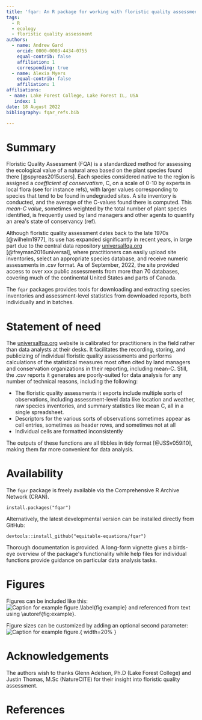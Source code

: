 ```yaml
---
title: 'fqar: An R package for working with floristic quality assessment data'
tags:
  - R
  - ecology
  - floristic quality assessment
authors:
  - name: Andrew Gard
    orcid: 0000-0003-4434-0755
    equal-contrib: false
    affiliation: 1
    corresponding: true 
  - name: Alexia Myers
    equal-contrib: false 
    affiliation: 1
affiliations:
 - name: Lake Forest College, Lake Forest IL, USA
   index: 1
date: 18 August 2022
bibliography: fqar_refs.bib

---
```


# Summary

Floristic Quality Assessment (FQA) is a standardized method for assessing the ecological value of a natural area based on the plant species found there [@spyreas2015users]. Each species considered native to the region is assigned a *coefficient of conservatism*, C, on a scale of 0-10 by experts in local flora (see for instance refs), with larger values corresponding to species that tend to be found in undegraded sites. A site inventory is conducted, and the average of the C-values found there is computed. This *mean-C value*, sometimes weighted by the total number of plant species identified, is frequently used by land managers and other agents to quantify an area's state of conservancy (ref). 

Although floristic quality assessment dates back to the late 1970s [@wilhelm1977], its use has expanded significantly in recent years, in large part due to the central data repository [universalfqa.org](https://universalfqa.org/) [@freyman2016universal], where practitioners can easily upload site inventories, select an appropriate species database, and receive numeric assessments in .csv format. As of September, 2022, the site provided access to over xxx public assessments from more than 70 databases, covering much of the continental United States and parts of Canada.

The `fqar` packages provides tools for downloading and extracting species inventories and assessment-level statistics from downloaded reports, both individually and in batches.

# Statement of need

The [universalfqa.org](https://universalfqa.org/) website is calibrated for practitioners in the field rather than data analysts at their desks. It facilitates the recording, storing, and publicizing of individual floristic quality assessments and performs calculations of the statistical measures most often cited by land managers and conservation organizations in their reporting, including mean-C. Still, the .csv reports it generates are poorly-suited for data analysis for any number of technical reasons, including the following:

- The floristic quality assessments it exports include multiple sorts of observations, including assessment-level data like location and weather, raw species inventories, and summary statistics like mean C, all in a single spreadsheet.
- Descriptors for the various sorts of observations sometimes appear as cell entries, sometimes as header rows, and sometimes not at all
- Individual cells are formatted inconsistently


The outputs of these functions are all tibbles in tidy format [@JSSv059i10], making them far more convenient for data analysis.

# Availability

The `fqar` package is freely available via the Comprehensive R Archive Network (CRAN). 

`install.packages("fqar")`

Alternatively, the latest developmental version can be installed directly from GitHub:

`devtools::install_github("equitable-equations/fqar")`

Thorough documentation is provided. A long-form vignette gives a birds-eye overview of the package's functionality while help files for individual functions provide guidance on particular data analysis tasks. 

# Figures

Figures can be included like this:
![Caption for example figure.\label{fig:example}](figure.png)
and referenced from text using \autoref{fig:example}.

Figure sizes can be customized by adding an optional second parameter:
![Caption for example figure.](figure.png){ width=20% }

# Acknowledgements

The authors wish to thanks Glenn Adelson, Ph.D  (Lake Forest College) and Justin Thomas, M.Sc (NatureCITE) for their insight into floristic quality assessment. 

# References


